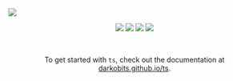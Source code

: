 <img src="https://user-images.githubusercontent.com/441546/101534081-831d5480-394b-11eb-9668-1b469c3674ef.png" style="max-width: 100%" />
<p align="center">
  <a href="https://www.npmjs.com/package/@darkobits/ts"><img src="https://img.shields.io/npm/v/@darkobits/ts.svg?style=flat-square"></a>
  <a href="https://travis-ci.com/github/darkobits/ts"><img src="https://img.shields.io/travis/com/darkobits/ts.svg?style=flat-square"></a>
  <a href="https://david-dm.org/darkobits/ts"><img src="https://img.shields.io/david/darkobits/ts?style=flat-square"></a>
  <a href="https://www.conventionalcommits.org"><img src="https://img.shields.io/badge/conventional%20commits-1.0.0-027dc6.svg?style=flat-square"></a>
</p>
<br />
<p align="center">
  To get started with <code>ts</code>, check out the documentation at <a href="https://darkobits.github.io/ts">darkobits.github.io/ts</a>.
</p>
